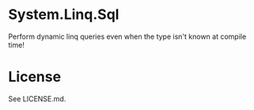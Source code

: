 # System.Linq.Sql
Perform dynamic linq queries even when the type isn't known at compile time!

# License
See LICENSE.md.
